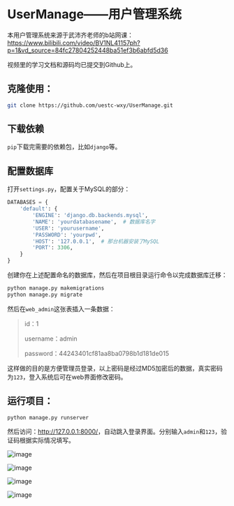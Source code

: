 # UserManage——用户管理系统

本用户管理系统来源于武沛齐老师的b站网课：<https://www.bilibili.com/video/BV1NL41157ph?p=1&vd_source=84fc27804252448ba51ef3b6abfd5d36>

视频里的学习文档和源码均已提交到Github上。

## 克隆使用：
```bash
git clone https://github.com/uestc-wxy/UserManage.git
```

## 下载依赖

`pip`下载完需要的依赖包，比如`django`等。

## 配置数据库

打开`settings.py`，配置关于MySQL的部分：
```python
DATABASES = {
    'default': {
        'ENGINE': 'django.db.backends.mysql',
        'NAME': 'yourdatabasename',  # 数据库名字
        'USER': 'yourusername',
        'PASSWORD': 'yourpwd',
        'HOST': '127.0.0.1',  # 那台机器安装了MySQL
        'PORT': 3306,
    }
}
```
创建你在上述配置命名的数据库，然后在项目根目录运行命令以完成数据库迁移：

```bash
python manage.py makemigrations
python manage.py migrate
```

然后在`web_admin`这张表插入一条数据：
> id：1
> 
> username：admin
> 
> password：44243401cf81aa8ba0798b1d181de015

这样做的目的是方便管理员登录，以上密码是经过MD5加密后的数据，真实密码为`123`，登入系统后可在web界面修改密码。

## 运行项目：

```python
python manage.py runserver
```

然后访问：<http://127.0.0.1:8000/>，自动跳入登录界面。分别输入`admin`和`123`，验证码根据实际情况填写。

![image](https://github.com/uestc-wxy/UserManage/assets/120303802/7458af6e-e0e4-410a-a904-d893b9eda5f9)

![image](https://github.com/uestc-wxy/UserManage/assets/120303802/361e5e96-942b-4e9a-b56b-2810a13e5fd9)

![image](https://github.com/uestc-wxy/UserManage/assets/120303802/99ac77ef-ace1-4d08-b1d6-c492d7767108)

![image](https://github.com/uestc-wxy/UserManage/assets/120303802/88834b2b-e286-4121-8cb9-810c1a15926d)









